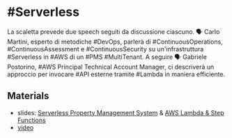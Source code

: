 # #Serverless

La scaletta prevede due speech seguiti da discussione ciascuno.
🗣 Carlo Martini, esperto di metodiche #DevOps, parlerà di #ContinuousOperations, #ContinuousAssessment e #ContinuousSecurity su un'infrastruttura #Serverless in #AWS di un #PMS #MultiTenant. A seguire 🗣 Gabriele Postorino, #AWS Principal Technical Account Manager, ci descriverà un approccio per invocare #API esterne tramite #Lambda in maniera efficiente.

## Materials

* slides: [Serverless Property Management System](AUGVenezia.5.Carlo.Martini.pdf) & [AWS Lambda & Step Functions](AUGVenezia.5.Gabriele.Postorino.pdf)
* [video](https://www.youtube.com/watch?v=ZBitcZdP5cA)